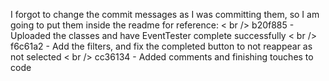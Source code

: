 I forgot to change the commit messages as I was committing them, so I am going to put them inside the readme for reference: < br />
 b20f885 - Uploaded the classes and have EventTester complete successfully < br /> 
f6c61a2 - Add the filters, and fix the completed button to not reappear as not selected < br />
cc36134 - Added comments and finishing touches to code 
